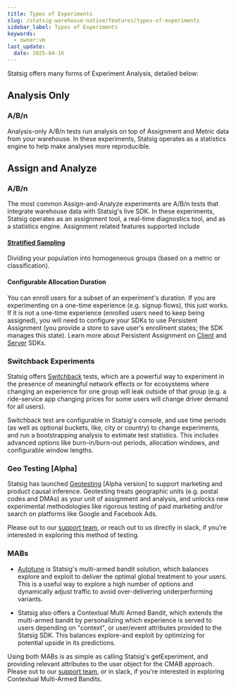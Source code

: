 ```yaml
---
title: Types of Experiments
slug: /statsig-warehouse-native/features/types-of-experiments
sidebar_label: Types of Experiments
keywords:
  - owner:vm
last_update:
  date: 2025-04-16
---
```


Statsig offers many forms of Experiment Analysis, detailed below:

## Analysis Only

### A/B/n

Analysis-only A/B/n tests run analysis on top of Assignment and Metric data from your warehouse. In these experiments, Statsig operates as a statistics engine to help make analyses more reproducible.

## Assign and Analyze

### A/B/n

The most common Assign-and-Analyze experiments are A/B/n tests that integrate warehouse data with Statsig's live SDK. In these experiments, Statsig operates as an assignment tool, a real-time diagnostics tool, and as a statistics engine. Assignment related features supported include
#### [Stratified Sampling](/experiments-plus/stratified-sampling)
Dividing your population into homogeneous groups (based on a metric or classification).

#### Configurable Allocation Duration
You can enroll users for a subset of an experiment's duration. If you are experimenting on a one-time experience (e.g. signup flows), this just works. If it is not a one-time experience (enrolled users need to keep being assigned), you will need to configure your SDKs to use Persistent Assignment (you provide a store to save user's enrollment states; the SDK manages this state). Learn more about Persistent Assignment on  [Client](/client/concepts/persistent_assignment) and [Server](/server/concepts/persistent_assignment) SDKs.

### Switchback Experiments

Statsig offers [Switchback](/experiments-plus/switchback-tests) tests, which are a powerful way to experiment in the presence of meaningful network effects or for ecosystems where changing an experience for one group will leak outside of that group (e.g. a ride-service app changing prices for some users will change driver demand for all users).

Switchback test are configurable in Statsig's console, and use time periods (as well as optional buckets, like, city or country) to change experiments, and run a bootstrapping analysis to estimate test statistics. This includes advanced options like burn-in/burn-out periods, allocation windows, and configurable window lengths.

### Geo Testing [Alpha]

Statsig has launched [Geotesting](/experiments-plus/geotests) [Alpha version] to support marketing and product causal inference. Geotesting treats geographic units (e.g. postal codes and DMAs) as your unit of assignment and analysis, and unlocks new experimental methodologies like rigorous testing of paid marketing and/or search on platforms like Google and Facebook Ads.

Please out to our [support team](mailto:support@statsig.com), or reach out to us directly in slack, if you're interested in exploring this method of testing.

### MABs

- [Autotune](/statsig-warehouse-native/features/autotune) is Statsig's multi-armed bandit solution, which balances explore and exploit to deliver the optimal global treatment to your users. This is a useful way to explore a high number of options and dynamically adjust traffic to avoid over-delivering underperforming variants.

- Statsig also offers a Contextual Multi Armed Bandit, which extends the multi-armed bandit by personalizing which experience is served to users depending on "context", or user/event attributes provided to the Statsig SDK. This balances explore-and exploit by optimizing for potential upside in its predictions.

Using both MABs is as simple as calling Statsig's getExperiment, and providing relevant attributes to the user object for the CMAB approach. Please out to our [support team](mailto:support@statsig.com), or in slack, if you're interested in exploring Contextual Multi-Armed Bandits.
